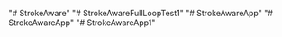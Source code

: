 "# StrokeAware" 
"# StrokeAwareFullLoopTest1" 
"# StrokeAwareApp" 
"# StrokeAwareApp" 
"# StrokeAwareApp1" 
